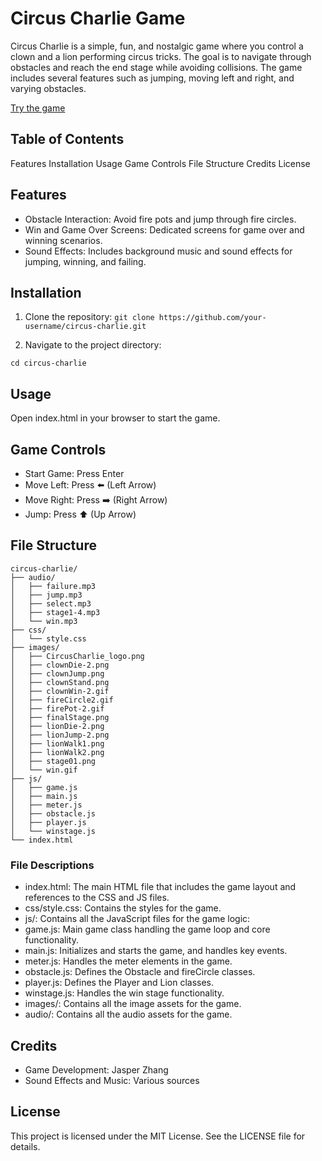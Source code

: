 
# Circus Charlie Game

Circus Charlie is a simple, fun, and nostalgic game where you control a clown and a lion performing circus tricks. The goal is to navigate through obstacles and reach the end stage while avoiding collisions. The game includes several features such as jumping, moving left and right, and varying obstacles.

[Try the game](https://jasperzhang75.github.io/circus-charlie/) 

## Table of Contents

Features
Installation
Usage
Game Controls
File Structure
Credits
License

## Features

- Obstacle Interaction: Avoid fire pots and jump through fire circles.
- Win and Game Over Screens: Dedicated screens for game over and winning scenarios.
- Sound Effects: Includes background music and sound effects for jumping, winning, and failing.

## Installation

1. Clone the repository:
``` git clone https://github.com/your-username/circus-charlie.git ```

2. Navigate to the project directory:

``` cd circus-charlie ```
## Usage

Open index.html in your browser to start the game.

## Game Controls

- Start Game: Press Enter
- Move Left: Press ⬅️ (Left Arrow)
- Move Right: Press ➡️ (Right Arrow)
- Jump: Press ⬆️ (Up Arrow)

## File Structure

```
circus-charlie/
├── audio/
│   ├── failure.mp3
│   ├── jump.mp3
│   ├── select.mp3
│   ├── stage1-4.mp3
│   └── win.mp3
├── css/
│   └── style.css
├── images/
│   ├── CircusCharlie_logo.png
│   ├── clownDie-2.png
│   ├── clownJump.png
│   ├── clownStand.png
│   ├── clownWin-2.gif
│   ├── fireCircle2.gif
│   ├── firePot-2.gif
│   ├── finalStage.png
│   ├── lionDie-2.png
│   ├── lionJump-2.png
│   ├── lionWalk1.png
│   ├── lionWalk2.png
│   ├── stage01.png
│   └── win.gif
├── js/
│   ├── game.js
│   ├── main.js
│   ├── meter.js
│   ├── obstacle.js
│   ├── player.js
│   └── winstage.js
└── index.html
```
### File Descriptions
- index.html: The main HTML file that includes the game layout and references to the CSS and JS files.
- css/style.css: Contains the styles for the game.
- js/: Contains all the JavaScript files for the game logic:
 - game.js: Main game class handling the game loop and core functionality.
- main.js: Initializes and starts the game, and handles key events.
- meter.js: Handles the meter elements in the game.
- obstacle.js: Defines the Obstacle and fireCircle classes.
- player.js: Defines the Player and Lion classes.
- winstage.js: Handles the win stage functionality.
- images/: Contains all the image assets for the game.
- audio/: Contains all the audio assets for the game.
## Credits

- Game Development: Jasper Zhang
- Sound Effects and Music: Various sources

## License

This project is licensed under the MIT License. See the LICENSE file for details.